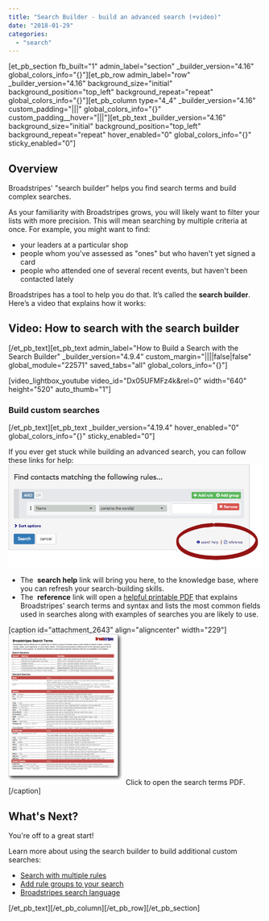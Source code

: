 ```yaml
---
title: "Search Builder - build an advanced search (+video)"
date: "2018-01-29"
categories: 
  - "search"
---
```


\[et\_pb\_section fb\_built="1" admin\_label="section" \_builder\_version="4.16" global\_colors\_info="{}"\]\[et\_pb\_row admin\_label="row" \_builder\_version="4.16" background\_size="initial" background\_position="top\_left" background\_repeat="repeat" global\_colors\_info="{}"\]\[et\_pb\_column type="4\_4" \_builder\_version="4.16" custom\_padding="|||" global\_colors\_info="{}" custom\_padding\_\_hover="|||"\]\[et\_pb\_text \_builder\_version="4.16" background\_size="initial" background\_position="top\_left" background\_repeat="repeat" hover\_enabled="0" global\_colors\_info="{}" sticky\_enabled="0"\]

## Overview

Broadstripes' "search builder" helps you find search terms and build complex searches.

As your familiarity with Broadstripes grows, you will likely want to filter your lists with more precision. This will mean searching by multiple criteria at once. For example, you might want to find:

- your leaders at a particular shop
- people whom you've assessed as "ones" but who haven't yet signed a card
- people who attended one of several recent events, but haven't been contacted lately

Broadstripes has a tool to help you do that. It’s called the **search builder**. Here’s a video that explains how it works:

## Video: How to search with the search builder

\[/et\_pb\_text\]\[et\_pb\_text admin\_label="How to Build a Search with the Search Builder" \_builder\_version="4.9.4" custom\_margin="||||false|false" global\_module="22571" saved\_tabs="all" global\_colors\_info="{}"\]

\[video\_lightbox\_youtube video\_id="Dx05UFMFz4k&amp;rel=0" width="640" height="520" auto\_thumb="1"\]

### Build custom searches

\[/et\_pb\_text\]\[et\_pb\_text \_builder\_version="4.19.4" hover\_enabled="0" global\_colors\_info="{}" sticky\_enabled="0"\]

If you ever get stuck while building an advanced search, you can follow these links for help:![](images/6f5c6c1-AdvSearchHelpLinks.png)

- The  **search help** link will bring you here, to the knowledge base, where you can refresh your search-building skills.
- The  **reference** link will open a [helpful printable PDF](https://crm.broadstripes.com/broadstripes-search-reference-v1.0.pdf) that explains Broadstripes' search terms and syntax and lists the most common fields used in searches along with examples of searches you are likely to use.

\[caption id="attachment\_2643" align="aligncenter" width="229"\][![](images/447417a-SearchRefpdf-229x300.png)](https://help.broadstripes.com/wp-content/uploads/2023/01/Search-Language-Reference.pdf "Search Language Reference") Click to open the search terms PDF.\[/caption\]

## What's Next?

You're off to a great start!

Learn more about using the search builder to build additional custom searches:

- [Search with multiple rules](https://help.broadstripes.com/help-articles/using-broadstripes/search/search-with-multiple-rules/)
- [Add rule groups to your search](https://help.broadstripes.com/help-articles/using-broadstripes/search/add-rule-groups-to-your-search/)
- [Broadstripes search language](https://help.broadstripes.com/help-articles/using-broadstripes/search/search-language-reference/)

\[/et\_pb\_text\]\[/et\_pb\_column\]\[/et\_pb\_row\]\[/et\_pb\_section\]
